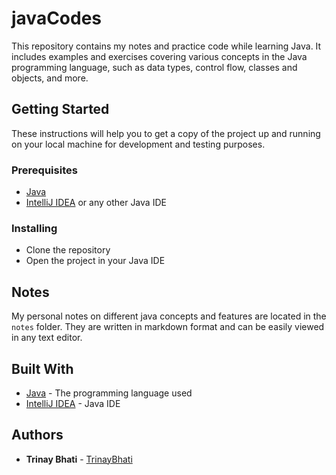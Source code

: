 # javaCodes

This repository contains my notes and practice code while learning Java. It includes examples and exercises covering various concepts in the Java programming language, such as data types, control flow, classes and objects, and more.

## Getting Started

These instructions will help you to get a copy of the project up and running on your local machine for development and testing purposes.

### Prerequisites

- [Java](https://www.java.com/en/download/) 
- [IntelliJ IDEA](https://www.jetbrains.com/idea/) or any other Java IDE

### Installing

- Clone the repository
- Open the project in your Java IDE

## Notes

My personal notes on different java concepts and features are located in the `notes` folder. They are written in markdown format and can be easily viewed in any text editor.

## Built With

- [Java](https://www.java.com/) - The programming language used
- [IntelliJ IDEA](https://www.jetbrains.com/idea/) - Java IDE

## Authors

- **Trinay Bhati** - [TrinayBhati](https://github.com/TrinayBhati)
